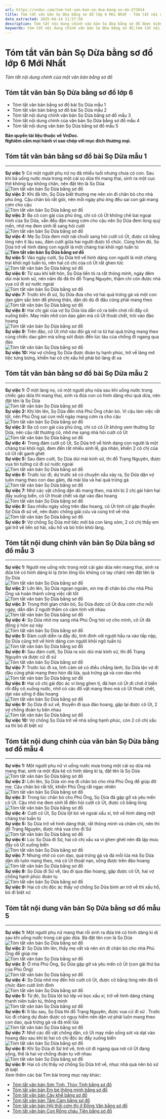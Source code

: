 ```yaml
---
url: https://vndoc.com/tom-tat-van-ban-so-dua-bang-so-do-273914
title: Tóm tắt văn bản Sọ Dừa bằng sơ đồ lớp 6 Mới Nhất - Tóm tắt nội dung chính của một văn bản bằng sơ đồ - VnDoc.com
date_extracted: 2025-04-14 11:57:50
description: Tóm tắt nội dung chính văn bản Sọ Dừa bằng sơ đồ được biên soạn nhằm giúp các em HS đạt kết quả tốt trong quá trình làm bài tập và học tập môn Ngữ văn lớp 6.
keywords: tóm tắt nội dung chính văn bản Sọ Dừa bằng sơ đồ,tóm tắt nội dung chính của văn bản Sọ Dừa bằng sơ đồ,tóm tắt văn bản Sọ Dừa bằng sơ đồ,Sọ Dừa,tóm tắt văn bản Sọ Dừa,tóm tắt Sọ Dừa,tóm tắt văn bản Sọ Dừa lớp 6,tóm tắt Sọ Dừa lớp 6,tóm tắt Sọ Dừa bằng sơ đồ,tóm tắt nội dung chính của một văn bản bằng sơ đồ Sọ Dừa,tóm tắt nội dung chính của một văn bản bằng sơ đồ,tóm tắt nội dung chính của văn bản bằng sơ đồ,ngữ văn 6,soạn văn 6,ngữ văn lớp 6,soạn văn lớp 6,văn lớp 6,văn 6
---
```


# Tóm tắt văn bản Sọ Dừa bằng sơ đồ lớp 6 Mới Nhất
 _Tóm tắt nội dung chính của một văn bản bằng sơ đồ_
## **Tóm tắt văn bản Sọ Dừa bằng sơ đồ lớp 6**
  * Tóm tắt văn bản bằng sơ đồ bài Sọ Dừa mẫu 1
  * Tóm tắt văn bản bằng sơ đồ bài Sọ Dừa mẫu 2
  * Tóm tắt nội dung chính văn bản Sọ Dừa bằng sơ đồ mẫu 3
  * Tóm tắt nội dung chính của văn bản Sọ Dừa bằng sơ đồ mẫu 4
  * Tóm tắt nội dung văn bản Sọ Dừa bằng sơ đồ mẫu 5

**Bản quyền tài liệu thuộc về VnDoc.  
Nghiêm cấm mọi hành vi sao chép với mục đích thương mại.**
## **Tóm tắt văn bản bằng sơ đồ bài Sọ Dừa mẫu 1**  
---  
**Sự việc 1:** Có một người phụ nữ nọ đã nhiều tuổi nhưng chưa có con. Sau khi bà uống nước mưa trong một cái sọ dừa thì mang thai, sinh ra một cục thịt không tay không chân, nên đặt tên là Sọ Dừa  
![Tóm tắt văn bản Sọ Dừa bằng sơ đồ](https://i.vdoc.vn/data/image/2022/08/22/mui-ten.jpg)  
**Sự việc 2:** Khi đã lớn, Sọ Dừa biết thương mẹ nên xin đi chăn bò cho nhà phú ông. Cậu chăn bò rất giỏi, nên mỗi ngày phú ông đều sai con gái mang cơm cho cậu  
![Tóm tắt văn bản Sọ Dừa bằng sơ đồ](https://i.vdoc.vn/data/image/2022/08/22/mui-ten.jpg)  
**Sự việc 3:** Ba cô con gái của phú ông, chỉ có cô Út không chê bai ngoại hình của Sọ Dừa, vẫn đều đặn mang cơm cho cậu nên Sọ Dừa đem lòng quý mến, nhờ mẹ đem sính lễ sang hỏi cưới  
![Tóm tắt văn bản Sọ Dừa bằng sơ đồ](https://i.vdoc.vn/data/image/2022/08/22/mui-ten.jpg)  
**Sự việc 4:** Mẹ Sọ Dừa đem một nải chuối sang hỏi cưới cô Út, được cô bằng lòng nên ít lâu sau, đám cưới giữa hai người được tổ chức. Cùng hôm đó, Sọ Dừa trở về hình dáng con người là một chàng trai khôi ngô tuấn tú  
**![Tóm tắt văn bản Sọ Dừa bằng sơ đồ](https://i.vdoc.vn/data/image/2022/08/22/mui-ten.jpg)**  
**Sự việc 5:** Vào ngày cưới, Sọ Dừa trở về hình dáng con người là một chàng trai khôi ngô tuấn tú, nên hai cô chị của cô Út rất ghen tức  
![Tóm tắt văn bản Sọ Dừa bằng sơ đồ](https://i.vdoc.vn/data/image/2022/08/22/mui-ten.jpg)  
**Sự việc 6:** Từ sau khi kết hôn, Sọ Dừa liền tỏ ra rất thông minh, ngày đêm dùi mài kinh sử, nên năm đó đã thi đỗ Trạng Nguyên, thậm chí còn được nhà vua cử đi sứ nước ngoài  
![Tóm tắt văn bản Sọ Dừa bằng sơ đồ](https://i.vdoc.vn/data/image/2022/08/22/mui-ten.jpg)  
**Sự việc 7:** Trước khi đi sứ, Sọ Dừa đưa cho vợ hai quả trứng gà và một con dao găm sắc bén để phòng thân, dặn dò dù đi đâu cũng phải mang theo  
![Tóm tắt văn bản Sọ Dừa bằng sơ đồ](https://i.vdoc.vn/data/image/2022/08/22/mui-ten.jpg)  
**Sự việc 8:** Hai chị gái của vợ Sọ Dừa lừa dẫn cô ra biển chơi rồi đẩy cô xuống biển. May mắn nhờ con dao găm mà cô Út thoát chết, trôi vào đảo hoang  
![Tóm tắt văn bản Sọ Dừa bằng sơ đồ](https://i.vdoc.vn/data/image/2022/08/22/mui-ten.jpg)  
**Sự việc 9:** Trên đảo, cô Út nhờ vào đôi gà nở ra từ hai quả trứng mang theo cùng chiếc dao găm mà sống sót được đến lúc tàu của chồng đi ngang qua đảo  
![Tóm tắt văn bản Sọ Dừa bằng sơ đồ](https://i.vdoc.vn/data/image/2022/08/22/mui-ten.jpg)  
**Sự việc 10:** Hai vợ chồng Sọ Dừa được đoàn tụ hạnh phúc, trở về làng mở tiệc tưng bừng, khiến hai cô chị xấu hổ phải bỏ làng đi xa  
## **Tóm tắt văn bản bằng sơ đồ bài Sọ Dừa mẫu 2**  
---  
**Sự việc 1:** Ở một làng nọ, có một người phụ nữa sau khi uống nước trong chiếc gáo dừa thì mang thai, sinh ra đứa con có hình dáng như quả dừa, nên đặt tên là Sọ Dừa  
![Tóm tắt văn bản Sọ Dừa bằng sơ đồ](https://i.vdoc.vn/data/image/2022/08/22/mui-ten.jpg)  
**Sự việc 2:** Khi lớn lên, Sọ Dừa đến nhà Phú Ông chăn bò. Vì cậu làm việc rất tốt, nên Phú Ông sai con mỗi ngày mang cơm ra cho cậu  
![Tóm tắt văn bản Sọ Dừa bằng sơ đồ](https://i.vdoc.vn/data/image/2022/08/22/mui-ten.jpg)  
**Sự việc 3:** Ba cô con gái của phú ông, chỉ có cô Út không xem thường Sợ Dừa, nên cậu rất thương cô, nhờ mẹ sang nhà hỏi cưới cô Út  
![Tóm tắt văn bản Sọ Dừa bằng sơ đồ](https://i.vdoc.vn/data/image/2022/08/22/mui-ten.jpg)  
**Sự việc 4:** Trong đám cưới cô Út, Sọ Dừa trở về hình dạng con người là một chàng trai khôi ngô, đem đến rất nhiều sính lễ, gia nhân, khiến 2 cô chị của cô Út rất ganh ghét  
**Sự việc 5:** Sau đám cưới, Sọ Dừa dùi mài kinh sử, thi đỗ Trạng Nguyên, được vua tin tưởng cử đi sứ nước ngoài  
![Tóm tắt văn bản Sọ Dừa bằng sơ đồ](https://i.vdoc.vn/data/image/2022/08/22/mui-ten.jpg)  
**Sự việc 6:** Trước lúc đi, dự trước sẽ có chuyện xấu xảy ra, Sọ Dừa dặn vợ luôn mang theo con dao găm, đá mài lửa và hai quả trứng gà  
![Tóm tắt văn bản Sọ Dừa bằng sơ đồ](https://i.vdoc.vn/data/image/2022/08/22/mui-ten.jpg)  
**Sự việc 7:** Nhờ các vật chồng dặn dò mang theo, mà khi bị 2 chị gái hãm hại đẩy xuống biển, cô Út thoát chết và dạt vào đảo hoang  
![Tóm tắt văn bản Sọ Dừa bằng sơ đồ](https://i.vdoc.vn/data/image/2022/08/22/mui-ten.jpg)  
**Sự việc 8:** Sau nhiều ngày sống trên đảo hoang, cô Út tình cờ gặp thuyền Sợ Dừa đi sứ về, nên được chồng giải cứu và cùng trở về nhà  
![Tóm tắt văn bản Sọ Dừa bằng sơ đồ](https://i.vdoc.vn/data/image/2022/08/22/mui-ten.jpg)  
**Sự việc 9:** Vợ chồng Sọ Dừa mở tiệc mời bà con làng xóm, 2 cô chị thấy em gái trở về liền sợ hãi, xấu hổ và bỏ trốn khỏi làng.  
## **Tóm tắt nội dung chính văn bản Sọ Dừa bằng sơ đồ mẫu 3**  
---  
**Sự việc 1:** Người mẹ uống nớc trong một cái gáo dừa nên mang thai, sinh ra đứa trẻ có hình dáng kì lạ \(tròn lông lốc không có tay chân\) nên đặt tên là Sọ Dừa  
![Tóm tắt văn bản Sọ Dừa bằng sơ đồ](https://i.vdoc.vn/data/image/2022/08/22/mui-ten.jpg)  
**Sự việc 2:** Lớn lên, Sọ Dừa ngoan ngoãn, xin mẹ đi chăn bò cho nhà Phú Ông và hoàn thành công việc rất tốt  
![Tóm tắt văn bản Sọ Dừa bằng sơ đồ](https://i.vdoc.vn/data/image/2022/08/22/mui-ten.jpg)  
**Sự việc 3:** Trong thời gian chăn bò, Sọ Dừa được cô Út đưa cơm cho mỗi ngày, dần dần 2 người thầm có cảm tình với nhau  
![Tóm tắt văn bản Sọ Dừa bằng sơ đồ](https://i.vdoc.vn/data/image/2022/08/22/mui-ten.jpg)  
**Sự việc 4:** Sọ Dừa nhờ mẹ sang nhà Phú Ông hỏi vợ cho mình, cô Út đã đồng ý hôn sự này  
![Tóm tắt văn bản Sọ Dừa bằng sơ đồ](https://i.vdoc.vn/data/image/2022/08/22/mui-ten.jpg)  
**Sự việc 5:** Đám cưới diễn ra đầy đủ, linh đình với người hầu ra vào tấp nập, Sọ Dừa cũng trở về hình dáng con người khôi ngô tuấn tú  
![Tóm tắt văn bản Sọ Dừa bằng sơ đồ](https://i.vdoc.vn/data/image/2022/08/22/mui-ten.jpg)  
**Sự việc 6:** Sau đám cưới, Sọ Dừa ra sức dùi mài kinh sử, thi đỗ Trạng Nguyên và được cử đi sứ  
![Tóm tắt văn bản Sọ Dừa bằng sơ đồ](https://i.vdoc.vn/data/image/2022/08/22/mui-ten.jpg)  
**Sự việc 7:** Trước lúc đi xa, linh cảm sẽ có điều chẳng lành, Sọ Dừa lặn vợ đi đâu cũng phải mang theo hòn đá lửa, quả trứng gà và con dao nhỏ  
![Tóm tắt văn bản Sọ Dừa bằng sơ đồ](https://i.vdoc.vn/data/image/2022/08/22/mui-ten.jpg)  
**Sự việc 8:** Hai cô chị gái độc ác vì lòng ghen tị, đã hẹn cô Út đi chơi ở biển rồi đẩy cô xuống nước, nhờ có các đồ vật mang theo mà cô Út thoát chết, dạt vào sống ở đảo hoang  
![Tóm tắt văn bản Sọ Dừa bằng sơ đồ](https://i.vdoc.vn/data/image/2022/08/22/mui-ten.jpg)  
**Sự việc 9:** Sọ Dừa đi sứ về, thuyền đi qua đảo hoang, gặp lại được cô Út, 2 vợ chồng đoàn tụ bên nhau  
![Tóm tắt văn bản Sọ Dừa bằng sơ đồ](https://i.vdoc.vn/data/image/2022/08/22/mui-ten.jpg)  
**Sự việc 10:** Vợ chồng Sọ Dừa trở về nhà sống hạnh phúc, còn 2 cô chị xấu xa thì bỏ đi biệt xứ  
## **Tóm tắt nội dung chính của văn bản Sọ Dừa bằng sơ đồ mẫu 4**  
---  
**Sự việc 1:** Một người phụ nữ vì uống nước mưa trong một cái sọ dừa mà mang thai, sinh ra một đứa kẻ có hình dáng kì lạ, đặt tên là Sọ Dừa  
![Tóm tắt văn bản Sọ Dừa bằng sơ đồ](https://i.vdoc.vn/data/image/2022/08/22/mui-ten.jpg)  
**Sự việc 2:** Lớn lên, Sọ Dừa xin mẹ đi chăn bò cho nhà Phú Ông để giúp đỡ mẹ. Cậu chăn bò rất tốt, khiến Phú Ông rất ngạc nhiên  
![Tóm tắt văn bản Sọ Dừa bằng sơ đồ](https://i.vdoc.vn/data/image/2022/08/22/mui-ten.jpg)  
**Sự việc 3:** Trong lúc chăn bò cho Phú Ông, Sọ Dừa đã gặp gỡ và yêu mến cô Út. Cậu nhờ mẹ đem sính lễ đến hỏi cưới cô Út, được cô bằng lòng  
![Tóm tắt văn bản Sọ Dừa bằng sơ đồ](https://i.vdoc.vn/data/image/2022/08/22/mui-ten.jpg)  
**Sự việc 4:** Cưới cô Út, Sọ Dừa lột bỏ vẻ ngoài xấu xí, trở về hình dáng một chàng trai tuấn tú  
**Sự việc 5:** Sọ Dừa trở về hình dáng thật, rất thông minh và chăm chỉ, nên thi đỗ Trạng Nguyên, được nhà vua cho đi Sứ  
![Tóm tắt văn bản Sọ Dừa bằng sơ đồ](https://i.vdoc.vn/data/image/2022/08/22/mui-ten.jpg)  
**Sự việc 6:** Lúc Sọ Dừa đi Sứ, hai cô chị xấu xa vì ghen ghét nên đã lập mưu đẩy cô Út xuống biển  
![Tóm tắt văn bản Sọ Dừa bằng sơ đồ](https://i.vdoc.vn/data/image/2022/08/22/mui-ten.jpg)  
**Sự việc 7:** Nhưng nhờ có con dao, quả trứng gà và đá mồi lửa mà Sọ Dừa dặn dò luôn mang theo, mà cô Út thoát nạn, sống được trên đảo hoang  
![Tóm tắt văn bản Sọ Dừa bằng sơ đồ](https://i.vdoc.vn/data/image/2022/08/22/mui-ten.jpg)  
**Sự việc 8:** Sọ Dừa đi Sứ về, tàu đi qua đảo hoang, gặp được cô Út, hai vợ chồng hạnh phúc đoàn tụ  
![Tóm tắt văn bản Sọ Dừa bằng sơ đồ](https://i.vdoc.vn/data/image/2022/08/22/mui-ten.jpg)  
**Sự việc 9:** Hai cô chị độc ác thấy vợ chồng Sọ Dừa bình an trở về thì xấu hổ, bỏ đi biệt xứ  
## **Tóm tắt nội dung văn bản Sọ Dừa bằng sơ đồ mẫu 5**  
---  
**Sự việc 1:** Một người phụ nữ mang thai rồi sinh ra đứa trẻ có hình dáng kì dị sau khi uống nước trong cái gáo dừa. Bà đặt tên con là Sọ Dừa  
![Tóm tắt văn bản Sọ Dừa bằng sơ đồ](https://i.vdoc.vn/data/image/2022/08/22/mui-ten.jpg)  
**Sự việc 2:** Sọ Dừa lớn lên, thấy mẹ vất vả nên xin đi chăn bò cho nhà Phú Ông để giúp mẹ  
![Tóm tắt văn bản Sọ Dừa bằng sơ đồ](https://i.vdoc.vn/data/image/2022/08/22/mui-ten.jpg)  
**Sự việc 3:** Ở nhà Phú Ông, Sọ Dừa gặp gỡ và yêu mến cô Út \(con gái thứ ba của Phú Ông\)  
![Tóm tắt văn bản Sọ Dừa bằng sơ đồ](https://i.vdoc.vn/data/image/2022/08/22/mui-ten.jpg)  
**Sự việc 4:** Sọ Dừa nhờ mẹ đến hỏi cưới cô Út, được cô bằng lòng nên đã tổ chức đám cưới linh đình  
![Tóm tắt văn bản Sọ Dừa bằng sơ đồ](https://i.vdoc.vn/data/image/2022/08/22/mui-ten.jpg)  
**Sự việc 5:** Từ đó, Sọ Dừa lột bỏ lớp vỏ bọc xấu xí, trở về hình dáng chàng thanh niên tuấn tú, thông minh  
![Tóm tắt văn bản Sọ Dừa bằng sơ đồ](https://i.vdoc.vn/data/image/2022/08/22/mui-ten.jpg)  
**Sự việc 6:** Ít lâu sau, Sọ Dừa thi đỗ Trạng Nguyên, được vua cử đi sứ . Trước lúc đi chàng dự đoán được có nguy hiểm nên dặn vợ phải luôn mang theo con dao, quả trứng gà và đá mồi lửa  
![Tóm tắt văn bản Sọ Dừa bằng sơ đồ](https://i.vdoc.vn/data/image/2022/08/22/mui-ten.jpg)  
**Sự việc 7:** Nhờ các đồ vật chồng dặn, cô Út may mắn sống sót và dạt vào hoang đảo sau khi bị hai cô chị độc ác đẩy xuống biển  
![Tóm tắt văn bản Sọ Dừa bằng sơ đồ](https://i.vdoc.vn/data/image/2022/08/22/mui-ten.jpg)  
**Sự việc 8:** Khi Sọ Dừa đi Sứ trở về, tình cờ đi ngang qua nơi cô Út đang sống, thế là hai vợ chồng đoàn tụ với nhau  
![Tóm tắt văn bản Sọ Dừa bằng sơ đồ](https://i.vdoc.vn/data/image/2022/08/22/mui-ten.jpg)  
**Sự việc 9:** Hai cô chị thấy vợ chồng Sọ Dừa trở về, nhục nhã quá nên bỏ xứ đi biệt  
Xem thêm các bài Tìm bài trong mục này khác:
  * [Tóm tắt văn bản Sơn Tinh, Thủy Tinh bằng sơ đồ](</tom-tat-van-ban-son-tinh-thuy-tinh-bang-so-do-273927>)
  * [Tóm tắt văn bản Em bé thông minh bằng sơ đồ](</tom-tat-van-ban-em-be-thong-minh-bang-so-do-273928>)
  * [Tóm tắt văn bản Cây khế bằng sơ đồ](</tom-tat-van-ban-cay-khe-bang-so-do-273929>)
  * [Tóm tắt văn bản Tấm Cám bằng sơ đồ](</tom-tat-van-ban-tam-cam-bang-so-do-273939>)
  * [Tóm tắt văn bản Hội thổi cơm thi ở Đồng Vân bằng sơ đồ](</tom-tat-van-ban-bang-so-do-hoi-thoi-com-thi-o-dong-van-264990>)
  * [Tóm tắt văn bản Con Rồng cháu Tiên bằng sơ đồ](</tom-tat-truyen-con-rong-chau-tien-138791>)

